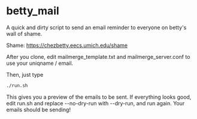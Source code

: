 # betty_mail

A quick and dirty script to send an email reminder to everyone on betty's wall of shame.

Shame: https://chezbetty.eecs.umich.edu/shame

After you clone, edit mailmerge_template.txt and mailmerge_server.conf to use your uniqname / email.

Then, just type
```bash
./run.sh
```

This gives you a preview of the emails to be sent. If everything looks good, edit run.sh and replace --no-dry-run with --dry-run, and run again. Your emails should be sending!
